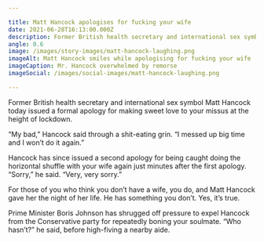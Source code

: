 ```yaml
---

title: Matt Hancock apologises for fucking your wife 
date: 2021-06-28T16:13:00.000Z
description: Former British health secretary and international sex symbol Matt Hancock today issued a formal apology for making sweet love to your missus at the height of lockdown.
angle: 0.6
image: /images/story-images/matt-hancock-laughing.png
imageAlt: Matt Hancock smiles while apologising for fucking your wife
imageCaption: Mr. Hancock overwhelmed by remorse
imageSocial: /images/social-images/matt-hancock-laughing.png

---
```


Former British health secretary and international sex symbol Matt Hancock today issued a formal apology for making sweet love to your missus at the height of lockdown.

“My bad,” Hancock said through a shit-eating grin. “I messed up big time and I won’t do it again.”

Hancock has since issued a second apology for being caught doing the horizontal shuffle with your wife again just minutes after the first apology. “Sorry,” he said. “Very, very sorry.”

For those of you who think you don’t have a wife, you do, and Matt Hancock gave her the night of her life. He has something you don’t. Yes, it’s true.

Prime Minister Boris Johnson has shrugged off pressure to expel Hancock from the Conservative party for repeatedly boning your soulmate. “Who hasn’t?” he said, before high-fiving a nearby aide.
